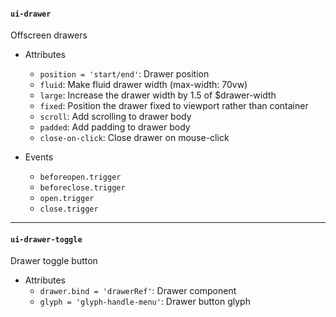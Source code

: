 #### `ui-drawer`
Offscreen drawers

* Attributes
  * `position = 'start/end'`: Drawer position
  * `fluid`: Make fluid drawer width (max-width: 70vw)
  * `large`: Increase the drawer width by 1.5 of $drawer-width
  * `fixed`: Position the drawer fixed to viewport rather than container
  * `scroll`: Add scrolling to drawer body
  * `padded`: Add padding to drawer body
  * `close-on-click`: Close drawer on mouse-click

* Events
  * `beforeopen.trigger`
  * `beforeclose.trigger`
  * `open.trigger`
  * `close.trigger`

---

#### `ui-drawer-toggle`
Drawer toggle button

* Attributes
  * `drawer.bind = 'drawerRef'`: Drawer component
  * `glyph = 'glyph-handle-menu'`: Drawer button glyph
